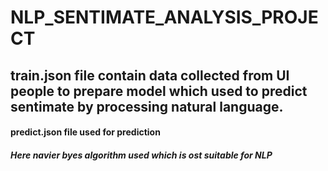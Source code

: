 # NLP_SENTIMATE_ANALYSIS_PROJECT

## train.json file contain data collected from UI people to prepare model which used to predict sentimate by processing natural language.

#### predict.json file used for prediction

##### Here navier byes algorithm used which is ost suitable for NLP
